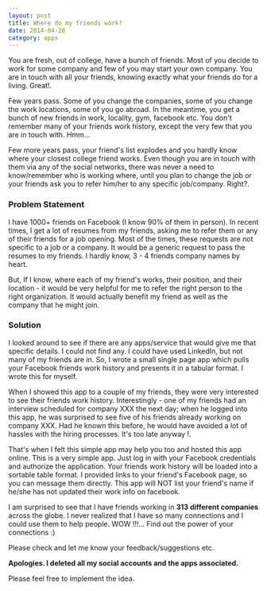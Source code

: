 ```yaml
---
layout: post
title: Where do my friends work?
date: 2014-04-28
category: apps
---
```


You are fresh, out of college, have a bunch of friends. Most of you decide to work for some company and few of you may start your own company. You are in touch with all your friends, knowing exactly what your friends do for a living. Great!.
 
Few years pass. Some of you change the companies, some of you change the work locations, some of you go abroad. In the meantime, you get a bunch of new friends in work, locality, gym, facebook etc. You don't remember many of your friends work history, except the very few that you are in touch with. Hmm...

Few more years pass, your friend's list explodes and you hardly know where your closest college friend works. Even though you are in touch with them via any of the social networks, there was never a need to know/remember who is working where, until you plan to change the job or your friends ask you to refer him/her to any specific job/company. Right?. 

### Problem Statement

I have 1000+ friends on Facebook (I know 90% of them in person). In recent times, I get a lot of resumes from my friends, asking me to refer them or any of their friends for a job opening. Most of the times, these requests are not specific to a job or a company. It would be a generic request to pass the resumes to my friends. I hardly know, 3 - 4 friends company names by heart.  

But, If I know, where each of my friend's works, their position, and their location - it would be very helpful for me to refer the right person to the right organization. It would actually benefit my friend as well as the company that he might join. 

### Solution

I looked around to see if there are any apps/service that would give me that specific details. I could not find any. I could have used LinkedIn, but not many of my friends are in. So, I wrote a small single page app which pulls your Facebook friends work history and presents it in a tabular format. I wrote this for myself.  

When I showed this app to a couple of my friends, they were very interested to see their friends work history. Interestingly - one of my friends had an interview scheduled for company XXX the next day; when he logged into this app, he was surprised to see five of his friends already working on company XXX. Had he known this before, he would have avoided a lot of hassles with the hiring processes. It's too late anyway !.

That's when I felt this simple app may help you too and hosted this app online. This is a very simple app. Just log in with your Facebook credentials and authorize the application. Your friends work history will be loaded into a sortable table format. I provided links to your friend's Facebook page, so you can message them directly. This app will NOT list your friend's name if he/she has not updated their work info on facebook. 

I am surprised to see that I have friends working in **313 different companies** across the globe. I never realized that I have so many connections and I could use them to help people. WOW !!!... Find out the power of your connections :)

Please check and let me know your feedback/suggestions etc.

**Apologies. I deleted all my social accounts and the apps associated.**

Please feel free to implement the idea.
